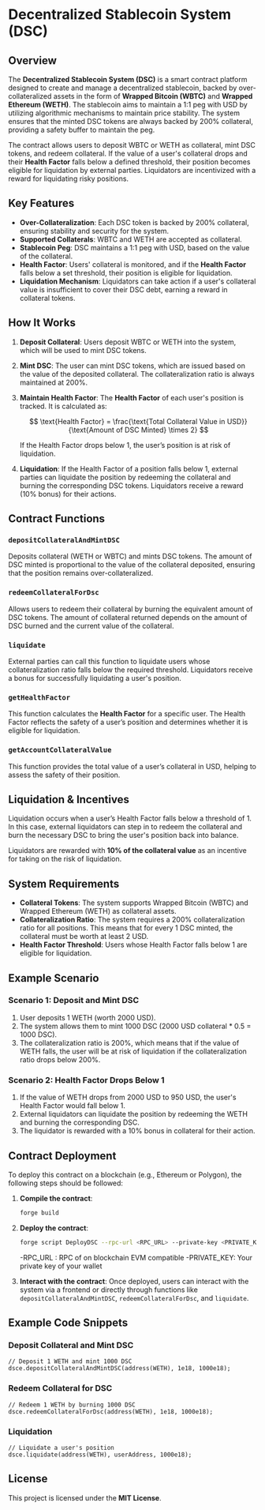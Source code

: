 # Decentralized Stablecoin System (DSC)

## Overview

The **Decentralized Stablecoin System (DSC)** is a smart contract platform designed to create and manage a decentralized stablecoin, backed by over-collateralized assets in the form of **Wrapped Bitcoin (WBTC)** and **Wrapped Ethereum (WETH)**. The stablecoin aims to maintain a 1:1 peg with USD by utilizing algorithmic mechanisms to maintain price stability. The system ensures that the minted DSC tokens are always backed by 200% collateral, providing a safety buffer to maintain the peg.

The contract allows users to deposit WBTC or WETH as collateral, mint DSC tokens, and redeem collateral. If the value of a user's collateral drops and their **Health Factor** falls below a defined threshold, their position becomes eligible for liquidation by external parties. Liquidators are incentivized with a reward for liquidating risky positions.

## Key Features

- **Over-Collateralization**: Each DSC token is backed by 200% collateral, ensuring stability and security for the system.
- **Supported Collaterals**: WBTC and WETH are accepted as collateral.
- **Stablecoin Peg**: DSC maintains a 1:1 peg with USD, based on the value of the collateral.
- **Health Factor**: Users' collateral is monitored, and if the **Health Factor** falls below a set threshold, their position is eligible for liquidation.
- **Liquidation Mechanism**: Liquidators can take action if a user's collateral value is insufficient to cover their DSC debt, earning a reward in collateral tokens.

## How It Works

1. **Deposit Collateral**: Users deposit WBTC or WETH into the system, which will be used to mint DSC tokens.
2. **Mint DSC**: The user can mint DSC tokens, which are issued based on the value of the deposited collateral. The collateralization ratio is always maintained at 200%.
3. **Maintain Health Factor**: The **Health Factor** of each user's position is tracked. It is calculated as:

   $$
   \text{Health Factor} = \frac{\text{Total Collateral Value in USD}}{\text{Amount of DSC Minted} \times 2}
   $$

   If the Health Factor drops below 1, the user’s position is at risk of liquidation.
   
4. **Liquidation**: If the Health Factor of a position falls below 1, external parties can liquidate the position by redeeming the collateral and burning the corresponding DSC tokens. Liquidators receive a reward (10% bonus) for their actions.

## Contract Functions

### `depositCollateralAndMintDSC`
Deposits collateral (WETH or WBTC) and mints DSC tokens. The amount of DSC minted is proportional to the value of the collateral deposited, ensuring that the position remains over-collateralized.

### `redeemCollateralForDsc`
Allows users to redeem their collateral by burning the equivalent amount of DSC tokens. The amount of collateral returned depends on the amount of DSC burned and the current value of the collateral.

### `liquidate`
External parties can call this function to liquidate users whose collateralization ratio falls below the required threshold. Liquidators receive a bonus for successfully liquidating a user's position.

### `getHealthFactor`
This function calculates the **Health Factor** for a specific user. The Health Factor reflects the safety of a user’s position and determines whether it is eligible for liquidation.

### `getAccountCollateralValue`
This function provides the total value of a user’s collateral in USD, helping to assess the safety of their position.

## Liquidation & Incentives

Liquidation occurs when a user’s Health Factor falls below a threshold of 1. In this case, external liquidators can step in to redeem the collateral and burn the necessary DSC to bring the user's position back into balance.

Liquidators are rewarded with **10% of the collateral value** as an incentive for taking on the risk of liquidation.

## System Requirements

- **Collateral Tokens**: The system supports Wrapped Bitcoin (WBTC) and Wrapped Ethereum (WETH) as collateral assets.
- **Collateralization Ratio**: The system requires a 200% collateralization ratio for all positions. This means that for every 1 DSC minted, the collateral must be worth at least 2 USD.
- **Health Factor Threshold**: Users whose Health Factor falls below 1 are eligible for liquidation.

## Example Scenario

### Scenario 1: Deposit and Mint DSC
1. User deposits 1 WETH (worth 2000 USD).
2. The system allows them to mint 1000 DSC (2000 USD collateral * 0.5 = 1000 DSC).
3. The collateralization ratio is 200%, which means that if the value of WETH falls, the user will be at risk of liquidation if the collateralization ratio drops below 200%.

### Scenario 2: Health Factor Drops Below 1
1. If the value of WETH drops from 2000 USD to 950 USD, the user's Health Factor would fall below 1.
2. External liquidators can liquidate the position by redeeming the WETH and burning the corresponding DSC.
3. The liquidator is rewarded with a 10% bonus in collateral for their action.

## Contract Deployment

To deploy this contract on a blockchain (e.g., Ethereum or Polygon), the following steps should be followed:

1. **Compile the contract**:
   ```bash
   forge build
   ```

2. **Deploy the contract**:
   ```bash
   forge script DeployDSC --rpc-url <RPC_URL> --private-key <PRIVATE_KEY>
   ```
   -RPC_URL : RPC of on blockchain EVM compatible
   -PRIVATE_KEY: Your private key of your wallet

4. **Interact with the contract**: Once deployed, users can interact with the system via a frontend or directly through functions like `depositCollateralAndMintDSC`, `redeemCollateralForDsc`, and `liquidate`.

## Example Code Snippets

### Deposit Collateral and Mint DSC

```solidity
// Deposit 1 WETH and mint 1000 DSC
dsce.depositCollateralAndMintDSC(address(WETH), 1e18, 1000e18);
```

### Redeem Collateral for DSC

```solidity
// Redeem 1 WETH by burning 1000 DSC
dsce.redeemCollateralForDsc(address(WETH), 1e18, 1000e18);
```

### Liquidation

```solidity
// Liquidate a user's position
dsce.liquidate(address(WETH), userAddress, 1000e18);
```

## License

This project is licensed under the **MIT License**.


